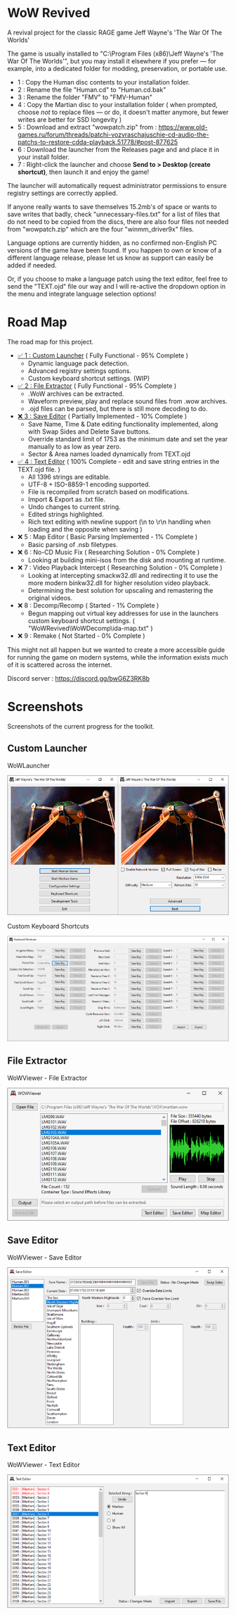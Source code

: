 # WoW Revived

A revival project for the classic RAGE game Jeff Wayne's 'The War Of The Worlds'

The game is usually installed to "C:\Program Files (x86)\Jeff Wayne's 'The War Of The Worlds'", but you may install it elsewhere if you prefer — for example, into a dedicated folder for modding, preservation, or portable use.

- 1 : Copy the Human disc contents to your installation folder.
- 2 : Rename the file "Human.cd" to "Human.cd.bak"
- 3 : Rename the folder "FMV" to "FMV-Human"
- 4 : Copy the Martian disc to your installation folder ( when prompted, choose *not* to replace files — or do, it doesn't matter anymore, but fewer writes are better for SSD longevity )
- 5 : Download and extract "wowpatch.zip" from : https://www.old-games.ru/forum/threads/patchi-vozvraschajuschie-cd-audio-the-patchs-to-restore-cdda-playback.51778/#post-877625
- 6 : Download the launcher from the Releases page and and place it in your install folder.
- 7 : Right-click the launcher and choose **Send to > Desktop (create shortcut)**, then launch it and enjoy the game!

The launcher will automatically request administrator permissions to ensure registry settings are correctly applied.

If anyone really wants to save themselves 15.2mb's of space or wants to save writes that badly, check "unnecessary-files.txt" for a list of files that do not need to be copied from the discs, there are also four files not needed from "wowpatch.zip" which are the four "winmm_driver9x" files.

Language options are currently hidden, as no confirmed non-English PC versions of the game have been found. If you happen to own or know of a different language release, please let us know as support can easily be added if needed.

Or, if you choose to make a language patch using the text editor, feel free to send the "TEXT.ojd" file our way and I will re-active the dropdown option in the menu and integrate language selection options!

# Road Map

The road map for this project.
- [✅ 1 : Custom Launcher](#custom-launcher) ( Fully Functional - 95% Complete )
	- Dynamic language pack detection.
	- Advanced registry settings options.
	- Custom keyboard shortcut settings. (WIP)
- [✅ 2 : File Extractor](#file-extractor) ( Fully Functional - 95% Complete )
	- .WoW archives can be extracted.
	- Waveform preview, play and replace sound files from .wow archives.
	- .ojd files can be parsed, but there is still more decoding to do.
- [❌ 3 : Save Editor](#save-editor) ( Partially Implemented - 10% Complete )
	- Save Name, Time & Date editing functionality implemented, along with Swap Sides and Delete Save buttons.
	- Override standard limit of 1753 as the minimum date and set the year manually to as low as year zero.
	- Sector & Area names loaded dynamically from TEXT.ojd
- [✅ 4 : Text Editor](#text-editor) ( 100% Complete - edit and save string entries in the TEXT.ojd file. )
	- All 1396 strings are editable.
	- UTF-8 + ISO-8859-1 encoding supported.
	- File is recompiled from scratch based on modifications.
	- Import & Export as .txt file.
	- Undo changes to current string.
	- Edited strings highlighted.
	- Rich text editing with newline support (\n to \r\n handling when loading and the opposite when saving )
- ❌ 5 : Map Editor ( Basic Parsing Implemented - 1% Complete )
	- Basic parsing of .nsb filetypes.
- ❌ 6 : No-CD Music Fix ( Researching Solution - 0% Complete )
	- Looking at building mini-isos from the disk and mounting at runtime.
- ❌ 7 : Video Playback Intercept ( Researching Solution - 0% Complete )
	- Looking at intercepting smackw32.dll and redirecting it to use the more modern binkw32.dll for higher resolution video playback.
	- Determining the best solution for upscaling and remastering the original videos.
- ❌ 8 : Decomp/Recomp ( Started - 1% Complete )
	- Begun mapping out virtual key addresses for use in the launchers custom keyboard shortcut settings. ( "WoWRevived\WoWDecomp\ida-map.txt" )
- ❌ 9 : Remake ( Not Started - 0% Complete )

This might not all happen but we wanted to create a more accessible guide for running the game on modern systems, while the information exists much of it is scattered across the internet.

Discord server : https://discord.gg/bwG6Z3RK8b

# Screenshots

Screenshots of the current progress for the toolkit.

## Custom Launcher
WoWLauncher

![Launcher](images/launcher.png)

Custom Keyboard Shortcuts

<div align="center">
  <img src="images/keycodes.png">
</div>

## File Extractor
WoWViewer - File Extractor

<div align="center">
  <img src="images/file-extractor.gif" alt="File Extractor">
</div>

## Save Editor
WoWViewer - Save Editor

![Save Editor](images/save-editor.png)

## Text Editor
WoWViewer - Text Editor

![Text Editor](images/text-editor.png)
